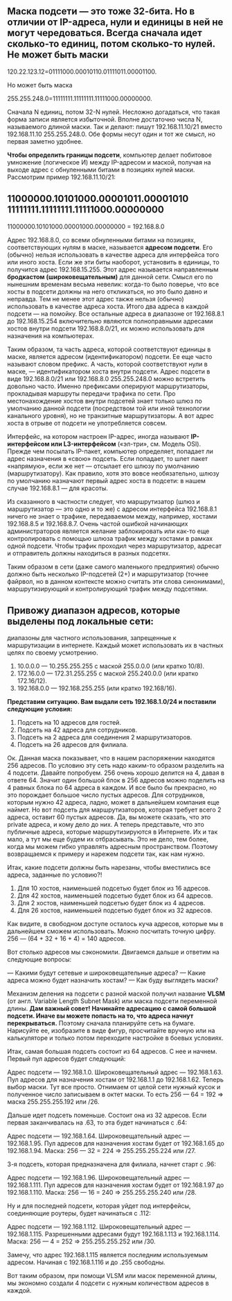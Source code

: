 ## Маска подсети — это тоже 32-бита. Но в отличии от IP-адреса, нули и единицы в ней не могут чередоваться. Всегда сначала идет сколько-то единиц, потом сколько-то нулей. Не может быть маски

120.22.123.12=01111000.00010110.01111011.00001100.

Но может быть маска

255.255.248.0=11111111.11111111.11111000.00000000.

Сначала N единиц, потом 32-N нулей. Несложно догадаться, что такая форма записи является избыточной. Вполне достаточно числа N, называемого длиной маски. Так и делают: пишут 192.168.11.10/21 вместо 192.168.11.10 255.255.248.0. Обе формы несут один и тот же смысл, но первая заметно удобнее.

__Чтобы определить границы подсети__, компьютер делает побитовое умножение (логическое И) между IP-адресом и маской, получая на выходе адрес с обнуленными битами в позициях нулей маски. Рассмотрим пример 192.168.11.10/21:

11000000.10101000.00001011.00001010
11111111.11111111.11111000.00000000
----------------------------------------------
11000000.10101000.00001000.00000000 = 192.168.8.0

Адрес 192.168.8.0, со всеми обнуленными битами на позициях, соответствующих нулям в маске, называется __адресом подсети__. Его (обычно) нельзя использовать в качестве адреса для интерфейса того или иного хоста. Если же эти биты наоборот, установить в единицы, то получится адрес 192.168.15.255. Этот адрес называется направленным __бродкастом (широковещательным)__ для данной сети. Смысл его по нынешним временам весьма невелик: когда-то было поверье, что все хосты в подсети должны на него откликаться, но это было давно и неправда. Тем не менее этот адрес также нельзя (обычно) использовать в качестве адреса хоста. Итого два адреса в каждой подсети — на помойку. Все остальные адреса в диапазоне от 192.168.8.1 до 192.168.15.254 включительно являются полноправными адресами хостов внутри подсети 192.168.8.0/21, их можно использовать для назначения на компьютерах.

Таким образом, та часть адреса, которой соответствуют единицы в маске, является адресом (идентификатором) подсети. Ее еще часто называют словом префикс. А часть, которой соответствуют нули в маске, — идентификатором хоста внутри подсети. Адрес подсети в виде 192.168.8.0/21 или 192.168.8.0 255.255.248.0 можно встретить довольно часто. Именно префиксами оперируют маршрутизаторы, прокладывая маршруты передачи трафика по сети. Про местонахождение хостов внутри подсетей знает только шлюз по умолчанию данной подсети (посредством той или иной технологии канального уровня), но не транзитные маршрутизаторы. А вот адрес хоста в отрыве от подсети не употребляется совсем.

Интерфейс, на котором настроен IP-адрес, иногда называют __IP-интерфейсом или L3-интерфейсом__ («эл-три», см. Модель OSI).
Прежде чем посылать IP-пакет, компьютер определяет, попадает ли адрес назначения в «свою» подсеть. Если попадает, то шлет пакет «напрямую», если же нет — отсылает его шлюзу по умолчанию (маршрутизатору). Как правило, хотя это вовсе необязательно, шлюзу по умолчанию назначают первый адрес хоста в подсети: в нашем случае 192.168.8.1 — для красоты.

Из сказанного в частности следует, что маршрутизатор (шлюз и маршрутизатор — это одно и то же) с адресом интерфейса 192.168.8.1 ничего не знает о трафике, передаваемом между, например, хостами 192.168.8.5 и 192.168.8.7. Очень частой ошибкой начинающих администраторов является желание заблокировать или как-то еще контролировать с помощью шлюза трафик между хостами в рамках одной подсети. Чтобы трафик проходил через маршрутизатор, адресат и отправитель должны находиться в разных подсетях.

Таким образом в сети (даже самого маленького предприятия) обычно должно быть несколько IP-подсетей (2+) и маршрутизатор (точнее файрвол, но в данном контексте можно считать эти слова синонимами), маршрутизирующий и контролирующий трафик между подсетями.

## Привожу диапазон адресов, которые выделены под локальные сети:
диапазоны для частного использования, запрещенные к маршрутизации в интернете. Каждый может использовать их в частных целях по своему усмотрению.
1) 10.0.0.0 — 10.255.255.255 с маской 255.0.0.0 (или кратко 10/8).
2) 172.16.0.0 — 172.31.255.255 с маской 255.240.0.0 (или кратко 172.16/12).
3) 192.168.0.0 — 192.168.255.255 (или кратко 192.168/16).

__Представим ситуацию. Вам выдали сеть 192.168.1.0/24 и поставили следующие условия:__

1) Подсеть на 10 адресов для гостей.
2) Подсеть на 42 адреса для сотрудников.
3) Подсеть на 2 адреса для соединения 2 маршрутизаторов.
4) Подсеть на 26 адресов для филиала.

Ок. Данная маска показывает, что в нашем распоряжении находятся 256 адресов. По условию эту сеть надо каким-то образом разделить на 4 подсети. Давайте попробуем. 256 очень хорошо делится на 4, давая в ответе 64. Значит один большой блок в 256 адресов можно поделить на 4 равных блока по 64 адреса в каждом. И все было бы прекрасно, но это порождает большое число пустых адресов. Для сотрудников, которым нужно 42 адреса, ладно, может в дальнейшем компания еще наймет. Но вот подсеть для маршрутизаторов, которая требует всего 2 адреса, оставит 60 пустых адресов. Да, вы можете сказать, что это private адреса, и кому дело до них. А теперь представьте, что это публичные адреса, которые маршрутизируются в Интернете. Их и так мало, а тут мы еще будем их отбрасывать. Это не дело, тем более, когда мы можем гибко управлять адресным пространством. Поэтому возвращаемся к примеру и нарежем подсети так, как нам нужно.

Итак, какие подсети должны быть нарезаны, чтобы вместились все адреса, заданные по условию?!

1) Для 10 хостов, наименьшей подсетью будет блок из 16 адресов.
2) Для 42 хостов, наименьшей подсетью будет блок из 64 адресов.
3) Для 2 хостов, наименьшей подсетью будет блок из 4 адресов.
4) Для 26 хостов, наименьшей подсетью будет блок из 32 адресов.

Как видите, в свободном доступе осталось куча адресов, которые мы в дальнейшем сможем использовать. Можно посчитать точную цифру. 256 — (64 + 32 + 16 + 4) = 140 адресов.

Вот столько адресов мы сэкономили. Двигаемся дальше и ответим на следующие вопросы:

— Какими будут сетевые и широковещательные адреса?
— Какие адреса можно будет назначить хостам?
— Как буду выглядеть маски?

Механизм деления на подсети с разной маской получил название __VLSM__ (от англ. Variable Length Subnet Mask) или маска подсети переменной длины. __Дам важный совет! Начинайте адресацию с самой большой подсети. Иначе вы можете попасть на то, что адреса начнут перекрываться.__ Поэтому сначала планируйте сеть на бумаге. Нарисуйте ее, изобразите в виде фигур, просчитайте вручную или на калькуляторе и только потом переходите настройке в боевых условиях.

Итак, самая большая подсеть состоит из 64 адресов. С нее и начнем. Первый пул адресов будет следующий:

Адрес подсети — 192.168.1.0.
Широковещательный адрес — 192.168.1.63.
Пул адресов для назначения хостам от 192.168.1.1 до 192.168.1.62.
Теперь выбор маски. Тут все просто. Отнимаем от целой сети нужный кусок и полученное число записываем в октет маски. То есть 256 — 64 = 192 => маска 255.255.255.192 или /26.

Дальше идет подсеть поменьше. Состоит она из 32 адресов. Если первая заканчивалась на .63, то эта будет начинаться с .64:

Адрес подсети — 192.168.1.64.
Широковещательный адрес — 192.168.1.95.
Пул адресов для назначения хостам будет от 192.168.1.65 до 192.168.1.94.
Маска: 256 — 32 = 224 => 255.255.255.224 или /27.

3-я подсеть, которая предназначена для филиала, начнет старт с .96:

Адрес подсети — 192.168.1.96.
Широковещательный адрес — 192.168.1.111.
Пул адресов для назначения хостам будет от 192.168.1.97 до 192.168.1.110.
Маска: 256 — 16 = 240 => 255.255.255.240 или /28.

Ну и для последней подсети, которая уйдет под интерфейсы, соединяющие роутеры, будет начинаться с .112:

Адрес подсети — 192.168.1.112.
Широковещательный адрес — 192.168.1.115.
Разрешенными адресами будут 192.168.1.113 и 192.168.1.114.
Маска: 256 — 4 = 252 => 255.255.255.252 или /30.

Замечу, что адрес 192.168.1.115 является последним используемым адресом. Начиная с 192.168.1.116 и до .255 свободны.

Вот таким образом, при помощи VLSM или масок переменной длины, мы экономно создали 4 подсети с нужным количеством адресов в каждой.